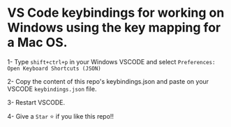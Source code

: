 # VS Code keybindings for working on Windows using the key mapping for a Mac OS.

1- Type `shift+ctrl+p` in your Windows VSCODE and select `Preferences: Open Keyboard Shortcuts (JSON)`

2- Copy the content of this repo's keybindings.json and paste on your VSCODE `keybindings.json` file.

3- Restart VSCODE.

4- Give a `Star` ⭐ if you like this repo!!
